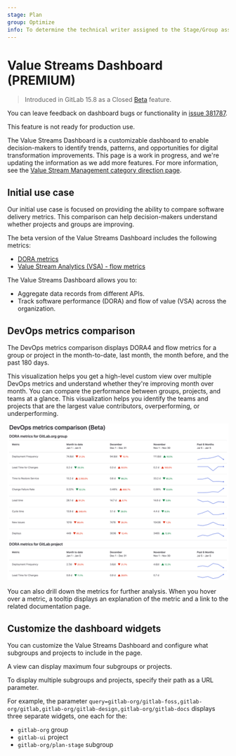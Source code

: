 ```yaml
---
stage: Plan
group: Optimize
info: To determine the technical writer assigned to the Stage/Group associated with this page, see https://about.gitlab.com/handbook/product/ux/technical-writing/#assignments
---
```


# Value Streams Dashboard **(PREMIUM)**

> Introduced in GitLab 15.8 as a Closed [Beta](../../policy/alpha-beta-support.md#beta-features) feature.

You can leave feedback on dashboard bugs or functionality in [issue 381787](https://gitlab.com/gitlab-org/gitlab/-/issues/381787).

This feature is not ready for production use.

The Value Streams Dashboard is a customizable dashboard to enable decision-makers to identify trends, patterns, and opportunities for digital transformation improvements.
This page is a work in progress, and we're updating the information as we add more features.
For more information, see the [Value Stream Management category direction page](https://about.gitlab.com/direction/plan/value_stream_management/).

## Initial use case

Our initial use case is focused on providing the ability to compare software delivery metrics.
This comparison can help decision-makers understand whether projects and groups are improving.

The beta version of the Value Streams Dashboard includes the following metrics:

- [DORA metrics](dora_metrics.md)
- [Value Stream Analytics (VSA) - flow metrics](value_stream_analytics.md)

The Value Streams Dashboard allows you to:

- Aggregate data records from different APIs.
- Track software performance (DORA) and flow of value (VSA) across the organization.

## DevOps metrics comparison

The DevOps metrics comparison displays DORA4 and flow metrics for a group or project in the
month-to-date, last month, the month before, and the past 180 days.

This visualization helps you get a high-level custom view over multiple DevOps metrics and
understand whether they're improving month over month. You can compare the performance between
groups, projects, and teams at a glance. This visualization helps you identify the teams and projects
that are the largest value contributors, overperforming, or underperforming.

![DevOps metrics comparison](img/devops_metrics_comparison_v15_8.png)

You can also drill down the metrics for further analysis.
When you hover over a metric, a tooltip displays an explanation of the metric and a link to the related documentation page.

## Customize the dashboard widgets

You can customize the Value Streams Dashboard and configure what subgroups and projects to include in the page.

A view can display maximum four subgroups or projects.

To display multiple subgroups and projects, specify their path as a URL parameter.

For example, the parameter `query=gitlab-org/gitlab-foss,gitlab-org/gitlab,gitlab-org/gitlab-design,gitlab-org/gitlab-docs` displays three separate widgets, one each for the:

- `gitlab-org` group
- `gitlab-ui` project
- `gitlab-org/plan-stage` subgroup
